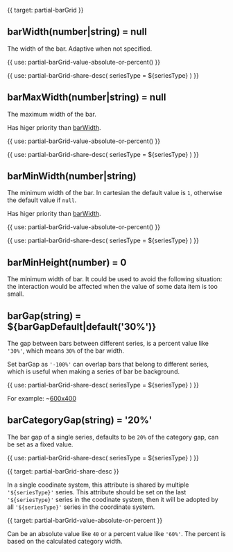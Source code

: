 
{{ target: partial-barGrid }}

## barWidth(number|string) = null

The width of the bar. Adaptive when not specified.

<ExampleUIControlPercent />

{{ use: partial-barGrid-value-absolute-or-percent() }}

{{ use: partial-barGrid-share-desc(
    seriesType = ${seriesType}
) }}

## barMaxWidth(number|string) = null

The maximum width of the bar.

Has higer priority than [barWidth](~series-bar.barWidth).

{{ use: partial-barGrid-value-absolute-or-percent() }}

{{ use: partial-barGrid-share-desc(
    seriesType = ${seriesType}
) }}

## barMinWidth(number|string)

The minimum width of the bar. In cartesian the default value is `1`, otherwise the default value if `null`.

Has higer priority than [barWidth](~series-bar.barWidth).

{{ use: partial-barGrid-value-absolute-or-percent() }}

{{ use: partial-barGrid-share-desc(
    seriesType = ${seriesType}
) }}

## barMinHeight(number) = 0

The minimum width of bar. It could be used to avoid the following situation: the interaction would be affected when the value of some data item is too small.

<ExampleUIControlNumber min="0" />

## barGap(string) = ${barGapDefault|default('30%')}

The gap between bars between different series, is a percent value like `'30%'`, which means `30%` of the bar width.

Set barGap as `'-100%'` can overlap bars that belong to different series, which is useful when making a series of bar be background.

{{ use: partial-barGrid-share-desc(
    seriesType = ${seriesType}
) }}

For example:
~[600x400](${galleryViewPath}doc-example/barGrid-barGap&reset=1&edit=1)

## barCategoryGap(string) = '20%'

The bar gap of a single series, defaults to be `20%` of the category gap, can be set as a fixed value.

{{ use: partial-barGrid-share-desc(
    seriesType = ${seriesType}
) }}



{{ target: partial-barGrid-share-desc }}

In a single coodinate system, this attribute is shared by multiple `'${seriesType}'` series. This attribute should be set on the last `'${seriesType}'` series in the coodinate system, then it will be adopted by all `'${seriesType}'` series in the coordinate system.



{{ target: partial-barGrid-value-absolute-or-percent }}

Can be an absolute value like `40` or a percent value like `'60%'`. The percent is based on the calculated category width.

